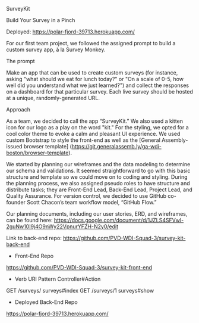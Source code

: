 SurveyKit


Build Your Survey in a Pinch


Deployed: https://polar-fjord-39713.herokuapp.com/


For our first team project, we followed the assigned prompt to build a custom survey app, à la Survey Monkey.


The prompt


Make an app that can be used to create custom surveys (for instance, asking "what should we eat for lunch today?" or "On a scale of 0-5, how well did you understand what we just learned?") and collect the responses on a dashboard for that particular survey. Each live survey should be hosted at a unique, randomly-generated URL.


Approach


As a team, we decided to call the app “SurveyKit.” We also used a kitten icon for our logo as a play on the word "kit." For the styling, we opted for a cool color theme to evoke a calm and pleasant UI experience. We used custom Bootstrap to style the front-end as well as the [General Assembly-issued browser template] (https://git.generalassemb.ly/ga-wdi-boston/browser-template).


We started by planning our wireframes and the data modeling to determine our schema and validations. It seemed straightforward to go with this basic structure and template so we could move on to coding and styling. During the planning process, we also assigned pseudo roles to have structure and distribute tasks; they are Front-End Lead, Back-End Lead, Project Lead, and Quality Assurance. For version control, we decided to use GitHub co-founder Scott Chacon’s team workflow model, “GitHub Flow.”


Our planning documents, including our user stories, ERD, and wireframes,
can be found here: https://docs.google.com/document/d/1JZLS4SFVwl-2guNw10I9j4O9nWy22VpnurYFZH-N2y0/edit


Link to back-end repo: https://github.com/PVD-WDI-Squad-3/survey-kit-back-end


* Front-End Repo


https://github.com/PVD-WDI-Squad-3/survey-kit-front-end


* Verb URI Pattern Controller#Action


GET	/surveys/	surveys#index
GET	/surveys/1 surveys#show


* Deployed Back-End Repo


https://polar-fjord-39713.herokuapp.com/
